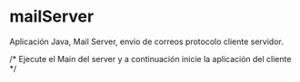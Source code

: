 # mailServer
Aplicación Java, Mail Server, envio de correos protocolo cliente servidor.


/*
Ejecute el Main del server y a continuación inicie la aplicación del cliente
*/
